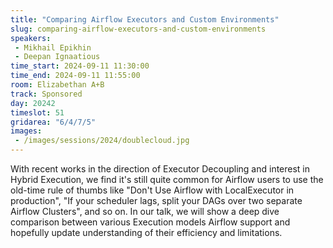 ```yaml
---
title: "Comparing Airflow Executors and Custom Environments"
slug: comparing-airflow-executors-and-custom-environments
speakers:
 - Mikhail Epikhin
 - Deepan Ignaatious
time_start: 2024-09-11 11:30:00
time_end: 2024-09-11 11:55:00
room: Elizabethan A+B
track: Sponsored
day: 20242
timeslot: 51
gridarea: "6/4/7/5"
images: 
 - /images/sessions/2024/doublecloud.jpg
---
```


With recent works in the direction of Executor Decoupling and interest in Hybrid Execution, we find it's still quite common for Airflow users to use the old-time rule of thumbs like "Don't Use Airflow with LocalExecutor in production", "If your scheduler lags, split your DAGs over two separate Airflow Clusters", and so on. In our talk, we will show a deep dive comparison between various Execution models Airflow support and hopefully update understanding of their efficiency and limitations.
